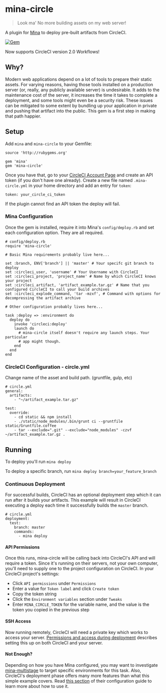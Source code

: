 # mina-circle

>Look ma' No more building assets on my web server!

A plugin for [Mina](https://github.com/mina-deploy/mina) to deploy pre-built
artifacts from CircleCI.


[![Gem](https://img.shields.io/gem/v/mina-circle.svg)](https://github.com/sparkbox/mina-circle)

Now supports CircleCI version 2.0 Workflows!

## Why?

Modern web applications depend on a lot of tools to prepare their static
assets. For varying reasons, having those tools installed on a production server
(or, really, any publicly available server) is undesirable. It adds to the
maintenance cost of the server, it increases the time it takes to complete a
deployment, and some tools might even be a security risk. These issues can be
mitigated to some extent by bundling up your application in private and pushing
that artifact into the public. This gem is a first step in making that path
happier.

## Setup

Add `mina` and `mina-circle` to your Gemfile:

    source 'http://rubygems.org'

    gem 'mina'
    gem 'mina-circle'

Once you have that, go to your [CircleCI Account
Page](https://circleci.com/account/api) and create an API token (if you don't have
one already). Create a new file named `.mina-circle.yml` in your home directory
and add an entry for `token`:

    token: your_circle_ci_token

If the plugin cannot find an API token the deploy will fail.

### Mina Configuration
Once the gem is installed, require it into Mina's `config/deploy.rb` and set
each configuration option. They are all required.

    # config/deploy.rb
    require 'mina-circle'

    # Basic Mina requirements probably live here...

    set :branch, ENV['branch'] || 'master' # Your specifc git branch to deploy
    set :circleci_user, 'username' # Your Username with CircleCI
    set :circleci_project, 'project_name' # Name by which CircleCI knows your project
    set :circleci_artifact, 'artifact_example.tar.gz' # Name that you configured CircleCI to call your build archives
    set :circleci_explode_command, 'tar -mzxf', # Command with options for decompressing the artifact archive

    # Other configuration probably lives here...

    task :deploy => :environment do
      deploy do
        invoke 'circleci:deploy'
        launch do
          # mina-circle itself doesn't require any launch steps. Your particular
          # app might though.
        end
      end
    end

### CircleCI Configuration - circle.yml
Change name of the asset and build path.  (gruntfile, gulp, etc)

    # circle.yml
    general:
      artifacts:
        - "~/artifact_example.tar.gz"

    test:
      override:
        - cd static && npm install
        - ./static/node_modules/.bin/grunt ci --gruntfile static/Gruntfile.coffee
        - tar --exclude=".git" --exclude="node_modules" -czvf ~/artifact_example.tar.gz .

## Running

To deploy you'll run `mina deploy`

To deploy a specific branch, run `mina deploy branch=your_feature_branch`

### Continuous Deployment

For successful builds, CircleCI has an optional deployment step which it can run after it builds your artifacts. This example will result in CircleCI executing a deploy each time it successfully builds the `master` branch.

    # circle.yml
    deployment:
      test:
        branch: master
        commands:
          - mina deploy

#### API Permissions

Once this runs, mina-circle will be calling back into CircleCI's API and will require a token. Since it's running on their servers, not your own computer, you'll need to supply one to the project configuration on CircleCI. In your CircleCI project's settings:
- Click `API permissions` under `Permissions`
- Enter a value for `Token label` and click `Create token`
- Copy the token string
- Click the `Environment variables` section under `Tweaks`
- Enter `MINA_CIRCLE_TOKEN` for the variable name, and the value is the token you copied in the previous step

#### SSH Access

Now running remotely, CircleCI will need a private key which works to access your server. [Permissions and access during deployment](https://circleci.com/docs/permissions-and-access-during-deployment) describes setting this up on both CircleCI and your server.

#### Not Enough?

Depending on how you have Mina configured, you may want to investigate [mina-multistage](https://github.com/endoze/mina-multistage) to target specific environments for this task. Also, CircleCI's deployment phase offers many more features than what this simple example covers. Read [this section](https://circleci.com/docs/configuration#deployment) of their configuration guide to learn more about how to use it.
